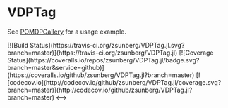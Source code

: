# VDPTag

See [POMDPGallery](https://github.com/JuliaPOMDP/POMDPGallery.jl) for a usage example.

<!-->
[![Build Status](https://travis-ci.org/zsunberg/VDPTag.jl.svg?branch=master)](https://travis-ci.org/zsunberg/VDPTag.jl)

[![Coverage Status](https://coveralls.io/repos/zsunberg/VDPTag.jl/badge.svg?branch=master&service=github)](https://coveralls.io/github/zsunberg/VDPTag.jl?branch=master)

[![codecov.io](http://codecov.io/github/zsunberg/VDPTag.jl/coverage.svg?branch=master)](http://codecov.io/github/zsunberg/VDPTag.jl?branch=master)
<-->
